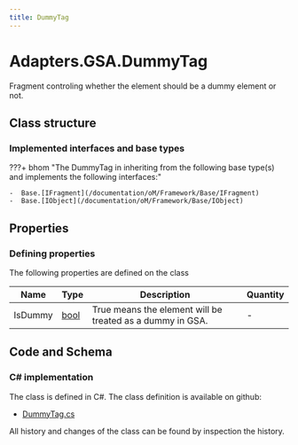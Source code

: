 ```yaml
---
title: DummyTag
---
```


# Adapters.GSA.DummyTag

Fragment controling whether the element should be a dummy element or not.

## Class structure

### Implemented interfaces and base types

???+ bhom "The DummyTag in inheriting from the following base type(s) and implements the following interfaces:"

    -  Base.[IFragment](/documentation/oM/Framework/Base/IFragment)
    -  Base.[IObject](/documentation/oM/Framework/Base/IObject)


## Properties



### Defining properties

The following properties are defined on the class

| Name             | Type             | Description      | Quantity         |
|------------------|------------------|------------------|------------------|
| IsDummy | [bool](https://learn.microsoft.com/en-us/dotnet/api/System.Boolean?view=netstandard-2.0) | True means the element will be treated as a dummy in GSA. | - |


## Code and Schema

### C# implementation

The class is defined in C#. The class definition is available on github:

- [DummyTag.cs](https://github.com/BHoM/GSA_Toolkit/blob/develop/GSA_oM/Fragments/DummyTag.cs)

All history and changes of the class can be found by inspection the history.
